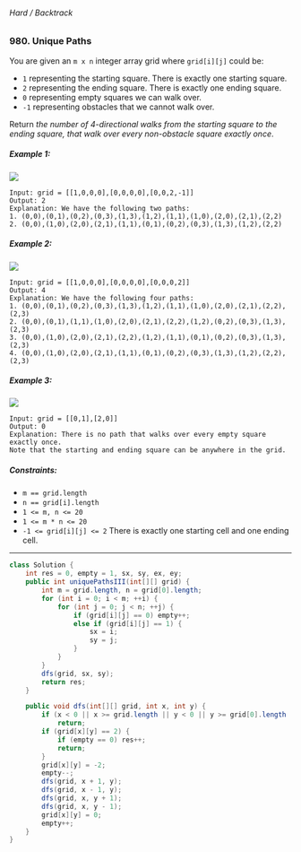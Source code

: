 ###### Hard / Backtrack

### 980. Unique Paths

You are given an `m x n` integer array grid where `grid[i][j]` could be:

- `1` representing the starting square. There is exactly one starting square.
- `2` representing the ending square. There is exactly one ending square.
- `0` representing empty squares we can walk over.
- `-1` representing obstacles that we cannot walk over.

Return _the number of 4-directional walks from the starting square to the ending square, that walk over every non-obstacle square exactly once_.

 

##### Example 1:
![](https://assets.leetcode.com/uploads/2021/08/02/lc-unique1.jpg)
```
Input: grid = [[1,0,0,0],[0,0,0,0],[0,0,2,-1]]
Output: 2
Explanation: We have the following two paths: 
1. (0,0),(0,1),(0,2),(0,3),(1,3),(1,2),(1,1),(1,0),(2,0),(2,1),(2,2)
2. (0,0),(1,0),(2,0),(2,1),(1,1),(0,1),(0,2),(0,3),(1,3),(1,2),(2,2)
```
##### Example 2:
![](https://assets.leetcode.com/uploads/2021/08/02/lc-unique2.jpg)
```
Input: grid = [[1,0,0,0],[0,0,0,0],[0,0,0,2]]
Output: 4
Explanation: We have the following four paths: 
1. (0,0),(0,1),(0,2),(0,3),(1,3),(1,2),(1,1),(1,0),(2,0),(2,1),(2,2),(2,3)
2. (0,0),(0,1),(1,1),(1,0),(2,0),(2,1),(2,2),(1,2),(0,2),(0,3),(1,3),(2,3)
3. (0,0),(1,0),(2,0),(2,1),(2,2),(1,2),(1,1),(0,1),(0,2),(0,3),(1,3),(2,3)
4. (0,0),(1,0),(2,0),(2,1),(1,1),(0,1),(0,2),(0,3),(1,3),(1,2),(2,2),(2,3)
```
##### Example 3:
![](https://assets.leetcode.com/uploads/2021/08/02/lc-unique3-.jpg)
```
Input: grid = [[0,1],[2,0]]
Output: 0
Explanation: There is no path that walks over every empty square exactly once.
Note that the starting and ending square can be anywhere in the grid.
``` 

##### Constraints:

- `m == grid.length`
- `n == grid[i].length`
- `1 <= m, n <= 20`
- `1 <= m * n <= 20`
- `-1 <= grid[i][j] <= 2`
There is exactly one starting cell and one ending cell.

***

```java
class Solution {
    int res = 0, empty = 1, sx, sy, ex, ey;
    public int uniquePathsIII(int[][] grid) {
        int m = grid.length, n = grid[0].length;
        for (int i = 0; i < m; ++i) {
            for (int j = 0; j < n; ++j) {
                if (grid[i][j] == 0) empty++;
                else if (grid[i][j] == 1) {
                    sx = i;
                    sy = j;
                }
            }
        }
        dfs(grid, sx, sy);
        return res;
    }

    public void dfs(int[][] grid, int x, int y) {
        if (x < 0 || x >= grid.length || y < 0 || y >= grid[0].length || grid[x][y] < 0)
            return;
        if (grid[x][y] == 2) {
            if (empty == 0) res++;
            return;
        }
        grid[x][y] = -2;
        empty--;
        dfs(grid, x + 1, y);
        dfs(grid, x - 1, y);
        dfs(grid, x, y + 1);
        dfs(grid, x, y - 1);
        grid[x][y] = 0;
        empty++;
    }
}
```
